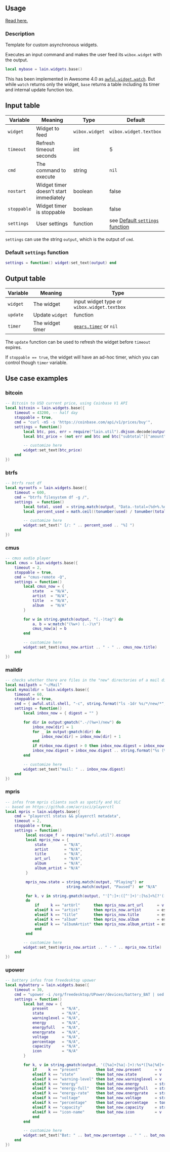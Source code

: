 ## Usage

[Read here.](https://github.com/copycat-killer/lain/wiki/Widgets#usage)

### Description

Template for custom asynchronous widgets.

Executes an input command and makes the user feed its `wibox.widget` with the output.

```lua
local mybase = lain.widgets.base()
```

This has been implemented in Awesome 4.0 as [`awful.widget.watch`](https://awesomewm.org/doc/api/classes/awful.widget.watch.html). But while `watch` returns only the widget, `base` returns a table including its timer and internal update function too.

## Input table

Variable | Meaning | Type | Default
--- | --- | --- | ---
`widget` | Widget to feed | `wibox.widget` | `wibox.widget.textbox`
`timeout` | Refresh timeout seconds | int | 5
`cmd` | The command to execute | string | `nil`
`nostart` | Widget timer doesn't start immediately | boolean | false
`stoppable` | Widget timer is stoppable | boolean | false
`settings` | User settings | function | see [Default `settings` function](https://github.com/copycat-killer/lain/wiki/abase#default-settings-function)

`settings` can use the string `output`, which is the output of `cmd`.

### Default `settings` function

```lua
settings = function() widget:set_text(output) end
```
## Output table

Variable | Meaning | Type
--- | --- | ---
`widget` | The widget | input widget type or `wibox.widget.textbox`
`update` | Update `widget` | function
`timer` | The widget timer | [`gears.timer`](https://awesomewm.org/doc/api/classes/gears.timer.html) or `nil`

The `update` function can be used to refresh the widget before `timeout` expires.

If `stoppable == true`, the widget will have an ad-hoc timer, which you can control though `timer` variable.

## Use case examples

### bitcoin

```lua
-- Bitcoin to USD current price, using Coinbase V1 API
local bitcoin = lain.widgets.base({
    timeout = 43200, -- half day
    stoppable = true,
    cmd = "curl -m5 -s 'https://coinbase.com/api/v1/prices/buy'",
    settings = function()
        local btc, pos, err = require("lain.util").dkjson.decode(output, 1, nil)
        local btc_price = (not err and btc and btc["subtotal"]["amount"]) or "N/A"

        -- customize here
        widget:set_text(btc_price)
    end
})
```

### btrfs

```lua
-- btrfs root df
local myrootfs = lain.widgets.base({
    timeout = 600,
    cmd = "btrfs filesystem df -g /",
    settings  = function()
        local total, used  = string.match(output, "Data.-total=(%d+%.%d+)GiB.-used=(%d+%.%d+)GiB")
        local percent_used = math.ceil((tonumber(used) / tonumber(total)) * 100)

        -- customize here
        widget:set_text(" [/: " .. percent_used .. "%] ")
    end
})
```

### cmus

```lua
-- cmus audio player
local cmus = lain.widgets.base({
    timeout = 2,
    stoppable = true,
    cmd = "cmus-remote -Q",
    settings = function()
        local cmus_now = {
            state   = "N/A",
            artist  = "N/A",
            title   = "N/A",
            album   = "N/A"
        }

        for w in string.gmatch(output, "(.-)tag") do
            a, b = w:match("(%w+) (.-)\n")
            cmus_now[a] = b
        end

        -- customize here
        widget:set_text(cmus_now.artist .. " - " .. cmus_now.title)
    end
})
```

### maildir

```lua
-- checks whether there are files in the "new" directories of a mail dirtree
local mailpath = "~/Mail"
local mymaildir = lain.widgets.base({
    timeout = 60,
    stoppable = true,
    cmd = { awful.util.shell, "-c", string.format("ls -1dr %s/*/new/*", mailpath) },
    settings = function()
        local inbox_now = { digest = "" }

        for dir in output:gmatch(".-/(%w+)/new") do
            inbox_now[dir] = 1
            for _ in output:gmatch(dir) do
                inbox_now[dir] = inbox_now[dir] + 1
            end
            if #inbox_now.digest > 0 then inbox_now.digest = inbox_now.digest .. ", " end
            inbox_now.digest = inbox_now.digest .. string.format("%s (%d)", dir, inbox_now[dir])
        end

        -- customize here
        widget:set_text("mail: " .. inbox_now.digest)
    end
})
```

### mpris

```lua
-- infos from mpris clients such as spotify and VLC
-- based on https://github.com/acrisci/playerctl
local mpris = lain.widgets.base({
    cmd = "playerctl status && playerctl metadata",
    timeout = 2,
    stoppable = true,
    settings = function()
         local escape_f  = require("awful.util").escape
         local mpris_now = {
             state        = "N/A",
             artist       = "N/A",
             title        = "N/A",
             art_url      = "N/A",
             album        = "N/A",
             album_artist = "N/A"
         }

         mpris_now.state = string.match(output, "Playing") or
                           string.match(output, "Paused")  or "N/A"

         for k, v in string.gmatch(output, "'[^:]+:([^']+)':[%s]<%[?'([^']+)'%]?>")
         do
             if     k == "artUrl"      then mpris_now.art_url      = v
             elseif k == "artist"      then mpris_now.artist       = escape_f(v)
             elseif k == "title"       then mpris_now.title        = escape_f(v)
             elseif k == "album"       then mpris_now.album        = escape_f(v)
             elseif k == "albumArtist" then mpris_now.album_artist = escape_f(v)
             end
         end

        -- customize here
        widget:set_text(mpris_now.artist .. " - " .. mpris_now.title)
    end
})
```

### upower

```lua
-- battery infos from freedesktop upower
local mybattery = lain.widgets.base({
    timeout = 30,
    cmd = "upower -i /org/freedesktop/UPower/devices/battery_BAT | sed -n '/present/,/icon-name/p'",
    settings = function()
        local bat_now = {
            present      = "N/A",
            state        = "N/A",
            warninglevel = "N/A",
            energy       = "N/A",
            energyfull   = "N/A",
            energyrate   = "N/A",
            voltage      = "N/A",
            percentage   = "N/A",
            capacity     = "N/A",
            icon         = "N/A"
        }

        for k, v in string.gmatch(output, '([%a]+[%a|-]+):%s*([%a|%d]+[,|%a|%d]-)') do
            if     k == "present"       then bat_now.present      = v
            elseif k == "state"         then bat_now.state        = v
            elseif k == "warning-level" then bat_now.warninglevel = v
            elseif k == "energy"        then bat_now.energy       = string.gsub(v, ",", ".") -- Wh
            elseif k == "energy-full"   then bat_now.energyfull   = string.gsub(v, ",", ".") -- Wh
            elseif k == "energy-rate"   then bat_now.energyrate   = string.gsub(v, ",", ".") -- W
            elseif k == "voltage"       then bat_now.voltage      = string.gsub(v, ",", ".") -- V
            elseif k == "percentage"    then bat_now.percentage   = tonumber(v)              -- %
            elseif k == "capacity"      then bat_now.capacity     = string.gsub(v, ",", ".") -- %
            elseif k == "icon-name"     then bat_now.icon         = v
            end
        end

        -- customize here
        widget:set_text("Bat: " .. bat_now.percentage .. " " .. bat_now.state)
    end
})
```